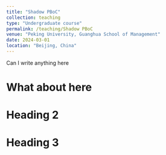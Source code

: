 ```yaml
---
title: "Shadow PBoC"
collection: teaching
type: "Undergraduate course"
permalink: /teaching/Shadow PBoC
venue: "Peking University, Guanghua School of Management"
date: 2024-03-01
location: "Beijing, China"
---
```


Can I write anything here

What about here
======

Heading 2
======

Heading 3
======
